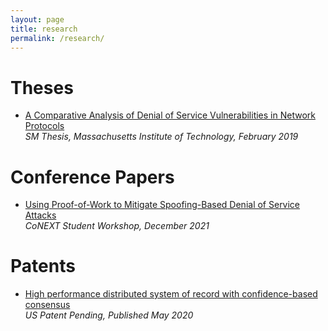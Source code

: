 ```yaml
---
layout: page
title: research
permalink: /research/
---
```


# Theses
- [A Comparative Analysis of Denial of Service Vulnerabilities in Network Protocols](https://dspace.mit.edu/handle/1721.1/121654)<br>
  *SM Thesis, Massachusetts Institute of Technology, February 2019*

# Conference Papers
- [Using Proof-of-Work to Mitigate Spoofing-Based Denial of Service Attacks](https://dl.acm.org/doi/10.1145/3488658.3493789)<br>
  *CoNEXT Student Workshop, December 2021*

# Patents
- [High performance distributed system of record with confidence-based consensus](https://appft.uspto.gov/netacgi/nph-Parser?Sect1=PTO1&Sect2=HITOFF&p=1&u=/netahtml/PTO/srchnum.html&r=1&f=G&l=50&d=PG01&s1=20200167779.PGNR)<br>
  *US Patent Pending, Published May 2020*
